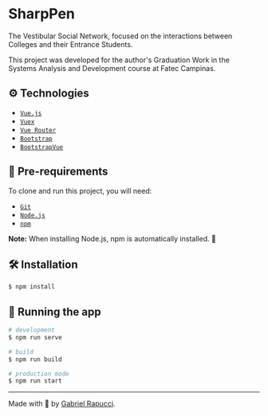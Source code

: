 # SharpPen

The Vestibular Social Network, focused on the interactions between Colleges and their Entrance Students.

This project was developed for the author's Graduation Work in the Systems Analysis and Development course at Fatec Campinas.

## ⚙️ Technologies

- [`Vue.js`](https://vuejs.org/)
- [`Vuex`](https://vuex.vuejs.org/)
- [`Vue Router`](https://router.vuejs.org/)
- [`Bootstrap`](https://getbootstrap.com/)
- [`BootstrapVue`](https://bootstrap-vue.org/)

## 📝 Pre-requirements

To clone and run this project, you will need:

- [`Git`](https://git-scm.com/)
- [`Node.js`](https://nodejs.org/)
- [`npm`](https://www.npmjs.com/)

**Note:** When installing Node.js, npm is automatically installed. 🎉

## 🛠️ Installation

```bash
$ npm install
```

## 🏃 Running the app

```bash
# development
$ npm run serve

# build
$ npm run build

# production mode
$ npm run start
```

___

Made with 💚 by [Gabriel Rapucci](https://gabrielrapucci.com.br).